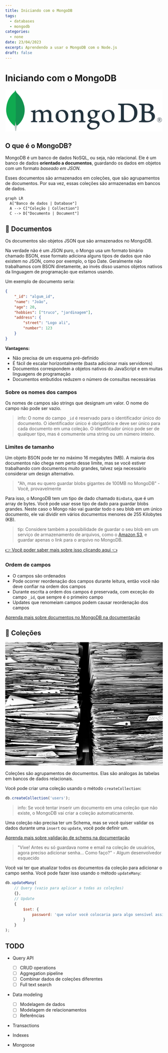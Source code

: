 ```yaml
---
title: Iniciando com o MongoDB
tags:
  - databases
  - mongodb
categories:
  - none
date: 23/04/2023
excerpt: Aprendendo a usar o MongoDB com o Node.js
draft: false
---
```


# Iniciando com o MongoDB

![mongo](./mongo.png)

## O que é o MongoDB?

MongoDB é um banco de dados NoSQL, ou seja, não relacional. Ele é um banco de dados **orientado a documentos**, guardando os dados em objetos com um formato _baseado em JSON_.

Esses documentos são armazenados em coleções, que são agrupamentos de documentos. Por sua vez, essas coleções são armazenadas em bancos de dados.

```mermaid
graph LR
  A["Banco de dados | Database"]
  A --> C["Coleção | Collection"]
  C --> D["Documento | Document"]
```

## 📄 Documentos

Os documentos são objetos JSON que são armazenados no MongoDB.

Na verdade não é um JSON puro, o Mongo usa um formato binário chamado BSON, esse formato adiciona alguns tipos de dados que não existem no JSON, como por exemplo, o tipo Date. Geralmente não trabalhamos com BSON diretamente, ao invés disso usamos objetos nativos da linguagem de programação que estamos usando.

Um exemplo de documento seria:

```json
{
	"_id": "algum_id",
	"name": "João",
	"age": 20,
	"hobbies": ["truco", "jardinagem"],
	"address": {
		"street": "Logo ali",
		"number": 123
	}
}
```

**Vantagens:**

- Não precisa de um esquema pré-definido
- É fácil de escalar horizontalmente (basta adicionar mais servidores)
- Documentos correspondem a objetos nativos do JavaScript e em muitas linguagens de programação
- Documentos embutidos reduzem o número de consultas necessárias

### Sobre os nomes dos campos

Os nomes de campos são strings que designam um valor. O nome do campo não pode ser vazio.

> info: O nome do campo `_id` é reservado para o identificador único do documento. O identificador único é obrigatório e deve ser único para cada documento em uma coleção. O identificador único pode ser de qualquer tipo, mas é comumente uma string ou um número inteiro.

### Limites de tamanho

Um objeto BSON pode ter no máximo 16 megabytes (MB). A maioria dos documentos não chega nem perto desse limite, mas se você estiver trabalhando com documentos muito grandes, talvez seja necessário considerar um design alternativo.

> "Ah, mas eu quero guardar blobs gigantes de 100MB no MongoDB" - Você, provavelmente

Para isso, o MongoDB tem um tipo de dado chamado `BinData`, que é um array de bytes. Você pode usar esse tipo de dado para guardar blobs grandes. Neste caso o Mongo não vai guardar todo o seu blob em um único documento, ele vai dividir em vários documentos menores de 255 Kilobytes (KB).

> tip: Considere também a possibilidade de guardar o seu blob em um serviço de armazenamento de arquivos, como o [Amazon S3](https://aws.amazon.com/pt/s3/), e guardar apenas o link para o arquivo no MongoDB.

[👉 Você poder saber mais sobre isso clicando aqui 👈](https://www.mongodb.com/developer/products/mongodb/storing-large-objects-and-files/)

### Ordem de campos

- O campos são ordenados
- Pode ocorrer reordenação dos campos durante leitura, então você não deve confiar na ordem dos campos
- Durante escrita a ordem dos campos é preservada, com exceção do campo `_id`, que sempre é o primeiro campo
- Updates que renomeiam campos podem causar reordenação dos campos

[Aprenda mais sobre documentos no MongoDB na documentação](https://www.mongodb.com/docs/manual/core/document/)

## 📖 Coleções

![pilha de papel](./pile.jpg)

Coleções são agrupamentos de documentos. Elas são análogas às tabelas em bancos de dados relacionais.

Você pode criar uma coleção usando o método `createCollection`:

```js
db.createCollection('users');
```

> info: Se você tentar inserir um documento em uma coleção que não existe, o MongoDB vai criar a coleção automaticamente.

Uma coleção não precisa ter um Schema, mas se você quiser validar os dados durante uma `insert` ou `update`, você pode definir um.

[Aprenda mais sobre validação de schems na documentação](https://www.mongodb.com/docs/manual/core/schema-validation/)

> "Vixe! Antes eu só guardava nome e email na coleção de usuários, agora preciso adicionar senha... Como faço?" - Algum desenvolvedor esquecido

Você vai ter que atualizar todos os documentos da coleção para adicionar o campo senha. Você pode fazer isso usando o método `updateMany`:

```js
db.updateMany(
	// Query (vazio para aplicar a todas as coleções)
	{},
	// Update
	{
		$set: {
			password: 'que valor você colocaria para algo sensível assim eu num sei... talvez null?'
		}
	}
);
```

## TODO

- Query API

  - [ ] CRUD operations
  - [ ] Aggregation pipeline
  - [ ] Combinar dados de coleções diferentes
  - [ ] Full text search

- Data modeling

  - [ ] Modelagem de dados
  - [ ] Modelagem de relacionamentos
  - [ ] Referências

- Transactions
- Indexes
- Mongoose
